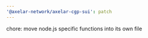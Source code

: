 ```yaml
---
'@axelar-network/axelar-cgp-sui': patch
---
```


chore: move node.js specific functions into its own file

